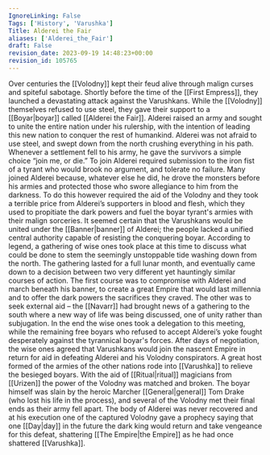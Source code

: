 ```yaml
---
IgnoreLinking: False
Tags: ['History', 'Varushka']
Title: Alderei the Fair
aliases: ['Alderei_the_Fair']
draft: False
revision_date: 2023-09-19 14:48:23+00:00
revision_id: 105765
---
```


Over centuries the [[Volodny]] kept their feud alive through malign curses and spiteful sabotage. Shortly before the time of the [[First Empress]], they launched a devastating attack against the Varushkans. While the [[Volodny]] themselves refused to use steel, they gave their support to a [[Boyar|boyar]] called [[Alderei the Fair]]. Alderei raised an army and sought to unite the entire nation under his rulership, with the intention of leading this new nation to conquer the rest of humankind. Alderei was not afraid to use steel, and swept down from the north crushing everything in his path. Whenever a settlement fell to his army, he gave the survivors a simple choice “join me, or die.” To join Alderei required submission to the iron fist of a tyrant who would brook no argument, and tolerate no failure.
Many joined Alderei because, whatever else he did, he drove the monsters before his armies and protected those who swore allegiance to him from the darkness. To do this however required the aid of the Volodny and they took a terrible price from Alderei’s supporters in blood and flesh, which they used to propitiate the dark powers and fuel the boyar tyrant's armies with their malign sorceries.
It seemed certain that the Varushkans would be united under the [[Banner|banner]] of Alderei; the people lacked a unified central authority capable of resisting the conquering boyar. According to legend, a gathering of wise ones took place at this time to discuss what could be done to stem the seemingly unstoppable tide washing down from the north. The gathering lasted for a full lunar month, and eventually came down to a decision between two very different yet hauntingly similar courses of action.
The first course was to compromise with Alderei and march beneath his banner, to create a great Empire that would last millennia and to offer the dark powers the sacrifices they craved. The other was to seek external aid – the [[Navarr]] had brought news of a gathering to the south where a new way of life was being discussed, one of unity rather than subjugation. In the end the wise ones took a delegation to this meeting, while the remaining free boyars who refused to accept Alderei’s yoke fought desperately against the tyrannical boyar's forces.
After days of negotiation, the wise ones agreed that Varushkans would join the nascent Empire in return for aid in defeating Alderei and his Volodny conspirators. A great host formed of the armies of the other nations rode into [[Varushka]] to relieve the besieged boyars. With the aid of [[Ritual|ritual]] magicians from [[Urizen]] the power of the Volodny was matched and broken. The boyar himself was slain by the heroic Marcher [[General|general]] Tom Drake (who lost his life in the process), and several of the Volodny met their final ends as their army fell apart.
The body of Alderei was never recovered and at his execution one of the captured Volodny gave a prophecy saying that one [[Day|day]] in the future the dark king would return and take vengeance for this defeat, shattering [[The Empire|the Empire]] as he had once shattered [[Varushka]].